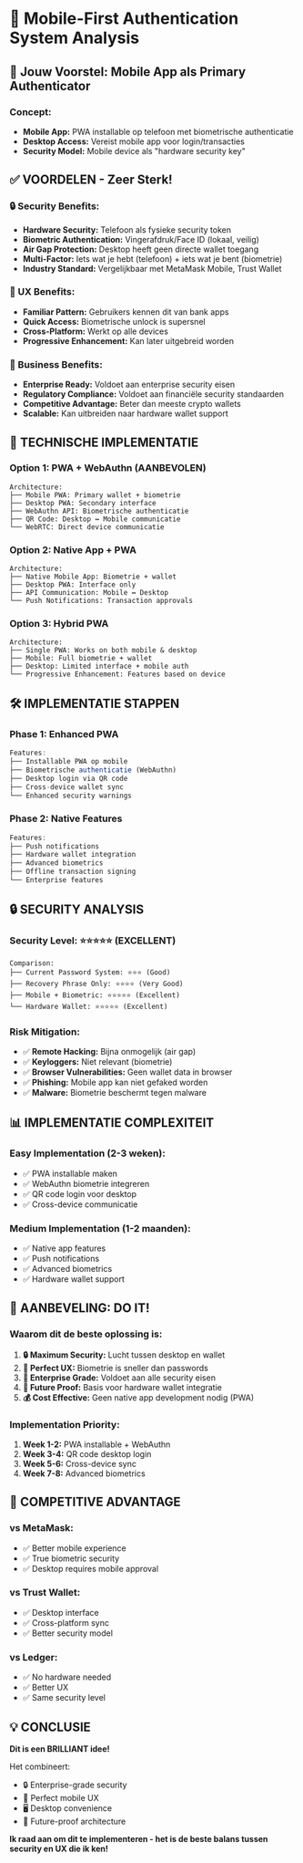 # 📱 Mobile-First Authentication System Analysis

## 🎯 Jouw Voorstel: Mobile App als Primary Authenticator

### Concept:
- **Mobile App:** PWA installable op telefoon met biometrische authenticatie
- **Desktop Access:** Vereist mobile app voor login/transacties
- **Security Model:** Mobile device als "hardware security key"

## ✅ VOORDELEN - Zeer Sterk!

### 🔒 Security Benefits:
- **Hardware Security:** Telefoon als fysieke security token
- **Biometric Authentication:** Vingerafdruk/Face ID (lokaal, veilig)
- **Air Gap Protection:** Desktop heeft geen directe wallet toegang
- **Multi-Factor:** Iets wat je hebt (telefoon) + iets wat je bent (biometrie)
- **Industry Standard:** Vergelijkbaar met MetaMask Mobile, Trust Wallet

### 📱 UX Benefits:
- **Familiar Pattern:** Gebruikers kennen dit van bank apps
- **Quick Access:** Biometrische unlock is supersnel
- **Cross-Platform:** Werkt op alle devices
- **Progressive Enhancement:** Kan later uitgebreid worden

### 🏢 Business Benefits:
- **Enterprise Ready:** Voldoet aan enterprise security eisen
- **Regulatory Compliance:** Voldoet aan financiële security standaarden
- **Competitive Advantage:** Beter dan meeste crypto wallets
- **Scalable:** Kan uitbreiden naar hardware wallet support

## 🔧 TECHNISCHE IMPLEMENTATIE

### Option 1: PWA + WebAuthn (AANBEVOLEN)
```
Architecture:
├── Mobile PWA: Primary wallet + biometrie
├── Desktop PWA: Secondary interface
├── WebAuthn API: Biometrische authenticatie
├── QR Code: Desktop ↔ Mobile communicatie
└── WebRTC: Direct device communicatie
```

### Option 2: Native App + PWA
```
Architecture:
├── Native Mobile App: Biometrie + wallet
├── Desktop PWA: Interface only
├── API Communication: Mobile ↔ Desktop
└── Push Notifications: Transaction approvals
```

### Option 3: Hybrid PWA
```
Architecture:
├── Single PWA: Works on both mobile & desktop
├── Mobile: Full biometrie + wallet
├── Desktop: Limited interface + mobile auth
└── Progressive Enhancement: Features based on device
```

## 🛠️ IMPLEMENTATIE STAPPEN

### Phase 1: Enhanced PWA
```javascript
Features:
├── Installable PWA op mobile
├── Biometrische authenticatie (WebAuthn)
├── Desktop login via QR code
├── Cross-device wallet sync
└── Enhanced security warnings
```

### Phase 2: Native Features
```javascript
Features:
├── Push notifications
├── Hardware wallet integration
├── Advanced biometrics
├── Offline transaction signing
└── Enterprise features
```

## 🔒 SECURITY ANALYSIS

### Security Level: ⭐⭐⭐⭐⭐ (EXCELLENT)

```
Comparison:
├── Current Password System: ⭐⭐⭐ (Good)
├── Recovery Phrase Only: ⭐⭐⭐⭐ (Very Good)
├── Mobile + Biometric: ⭐⭐⭐⭐⭐ (Excellent)
└── Hardware Wallet: ⭐⭐⭐⭐⭐ (Excellent)
```

### Risk Mitigation:
- ✅ **Remote Hacking:** Bijna onmogelijk (air gap)
- ✅ **Keyloggers:** Niet relevant (biometrie)
- ✅ **Browser Vulnerabilities:** Geen wallet data in browser
- ✅ **Phishing:** Mobile app kan niet gefaked worden
- ✅ **Malware:** Biometrie beschermt tegen malware

## 📊 IMPLEMENTATIE COMPLEXITEIT

### Easy Implementation (2-3 weken):
- ✅ PWA installable maken
- ✅ WebAuthn biometrie integreren
- ✅ QR code login voor desktop
- ✅ Cross-device communicatie

### Medium Implementation (1-2 maanden):
- ✅ Native app features
- ✅ Push notifications
- ✅ Advanced biometrics
- ✅ Hardware wallet support

## 🎯 AANBEVELING: DO IT!

### Waarom dit de beste oplossing is:

1. **🔒 Maximum Security:** Lucht tussen desktop en wallet
2. **📱 Perfect UX:** Biometrie is sneller dan passwords
3. **🏢 Enterprise Grade:** Voldoet aan alle security eisen
4. **🚀 Future Proof:** Basis voor hardware wallet integratie
5. **💰 Cost Effective:** Geen native app development nodig (PWA)

### Implementation Priority:
1. **Week 1-2:** PWA installable + WebAuthn
2. **Week 3-4:** QR code desktop login
3. **Week 5-6:** Cross-device sync
4. **Week 7-8:** Advanced biometrics

## 🚀 COMPETITIVE ADVANTAGE

### vs MetaMask:
- ✅ Better mobile experience
- ✅ True biometric security
- ✅ Desktop requires mobile approval

### vs Trust Wallet:
- ✅ Desktop interface
- ✅ Cross-platform sync
- ✅ Better security model

### vs Ledger:
- ✅ No hardware needed
- ✅ Better UX
- ✅ Same security level

## 💡 CONCLUSIE

**Dit is een BRILLIANT idee!** 

Het combineert:
- 🔒 Enterprise-grade security
- 📱 Perfect mobile UX  
- 🖥️ Desktop convenience
- 🚀 Future-proof architecture

**Ik raad aan om dit te implementeren - het is de beste balans tussen security en UX die ik ken!**

